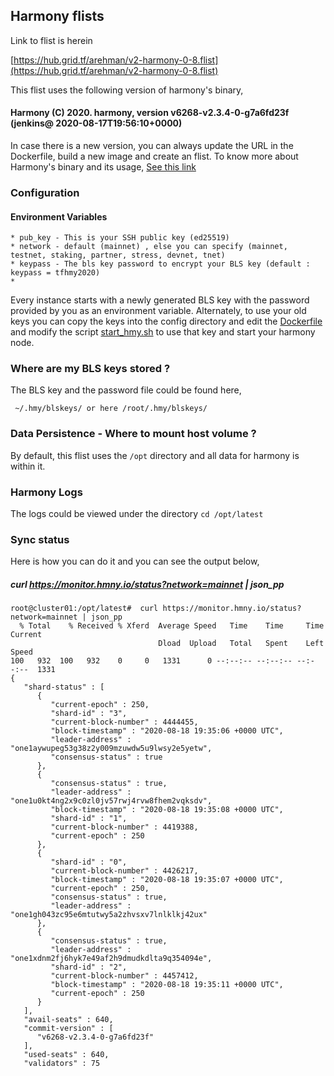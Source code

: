 ## Harmony flists

Link to flist is herein

[https://hub.grid.tf/arehman/v2-harmony-0-8.flist](https://hub.grid.tf/arehman/v2-harmony-0-8.flist)

This flist uses the following version of harmony's binary,
#### Harmony (C) 2020. harmony, version v6268-v2.3.4-0-g7a6fd23f (jenkins@ 2020-08-17T19:56:10+0000)

In case there is a new version, you can always update the URL in the Dockerfile, build a new image and create an flist. To know more about Harmony's binary and its usage, [See this link](https://docs.harmony.one/home/validators/node-setup/installing-updating/installing-node/using-binary-cli)

### Configuration 

#### Environment Variables

```
* pub_key - This is your SSH public key (ed25519)
* network - default (mainnet) , else you can specify (mainnet, testnet, staking, partner, stress, devnet, tnet)
* keypass - The bls key password to encrypt your BLS key (default : keypass = tfhmy2020)
* 
```
Every instance starts with a newly generated BLS key with the password provided by you as an environment variable. Alternately, to use your old keys you can copy the keys into the config directory and edit the [Dockerfile](Dockerfile) and modify the script [start_hmy.sh](scripts/start_hmy.sh) to use that key and start your harmony node.

### Where are my BLS keys stored ?

The BLS key and the password file could be found here,

``` ~/.hmy/blskeys/ or here /root/.hmy/blskeys/```

### Data Persistence - Where to mount host volume ?

By default, this flist uses the ```/opt``` directory and all data for harmony is within it. 

### Harmony Logs

The logs could be viewed under the directory ```cd /opt/latest```

### Sync status

Here is how you can do it and you can see the output below,

##### curl https://monitor.hmny.io/status?network=mainnet | json_pp

```
root@cluster01:/opt/latest#  curl https://monitor.hmny.io/status?network=mainnet | json_pp
  % Total    % Received % Xferd  Average Speed   Time    Time     Time  Current
                                 Dload  Upload   Total   Spent    Left  Speed
100   932  100   932    0     0   1331      0 --:--:-- --:--:-- --:--:--  1331
{
   "shard-status" : [
      {
         "current-epoch" : 250,
         "shard-id" : "3",
         "current-block-number" : 4444455,
         "block-timestamp" : "2020-08-18 19:35:06 +0000 UTC",
         "leader-address" : "one1aywupeg53g38z2y009mzuwdw5u9lwsy2e5yetw",
         "consensus-status" : true
      },
      {
         "consensus-status" : true,
         "leader-address" : "one1u0kt4ng2x9c0zl0jv57rwj4rvw8fhem2vqksdv",
         "block-timestamp" : "2020-08-18 19:35:08 +0000 UTC",
         "shard-id" : "1",
         "current-block-number" : 4419388,
         "current-epoch" : 250
      },
      {
         "shard-id" : "0",
         "current-block-number" : 4426217,
         "block-timestamp" : "2020-08-18 19:35:07 +0000 UTC",
         "current-epoch" : 250,
         "consensus-status" : true,
         "leader-address" : "one1gh043zc95e6mtutwy5a2zhvsxv7lnlklkj42ux"
      },
      {
         "consensus-status" : true,
         "leader-address" : "one1xdnm2fj6hyk7e49af2h9dmudkdlta9q354094e",
         "shard-id" : "2",
         "current-block-number" : 4457412,
         "block-timestamp" : "2020-08-18 19:35:11 +0000 UTC",
         "current-epoch" : 250
      }
   ],
   "avail-seats" : 640,
   "commit-version" : [
      "v6268-v2.3.4-0-g7a6fd23f"
   ],
   "used-seats" : 640,
   "validators" : 75
   ```
